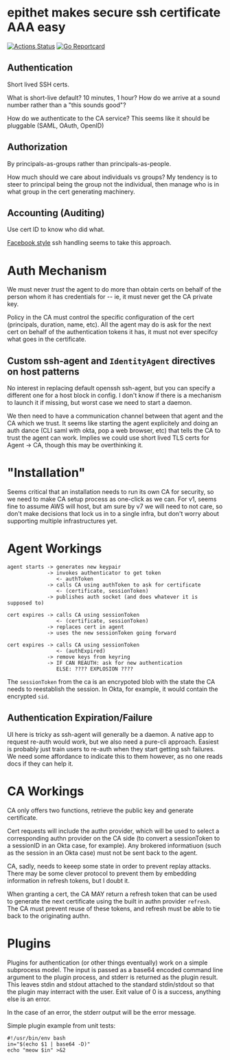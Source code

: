 # epithet makes secure ssh certificate AAA easy

[![Actions Status](https://github.com/brianm/epithet/workflows/build/badge.svg)](https://github.com/brianm/epithet/actions) [![Go Reportcard](https://goreportcard.com/badge/github.com/brianm/epithet)](https://goreportcard.com/report/github.com/brianm/epithet)

## Authentication

Short lived SSH certs.

What is short-live default? 10 minutes, 1 hour? How do we arrive at a sound number rather than a "this sounds good"?

How do we authenticate to the CA service? This seems like it should be pluggable (SAML, OAuth, OpenID)

## Authorization

By principals-as-groups rather than principals-as-people.

How much should we care about individuals vs groups? My tendency is to steer to principal being the group not the individual, then manage who is in what group in the cert generating machinery. 

## Accounting (Auditing)

Use cert ID to know who did what.

[Facebook style](https://engineering.fb.com/security/scalable-and-secure-access-with-ssh/) ssh handling seems to take this approach. 

# Auth Mechanism

We must never *trust* the agent to do more than obtain certs on behalf of the person whom it has credentials for -- ie, it must never get the CA private key.

Policy in the CA must control the specific configuration of the cert (principals, duration, name, etc). All the agent may do is ask for the next cert on behalf of the authentication tokens it has, it must not ever specifcy what goes in the certificate.

## Custom ssh-agent and `IdentityAgent` directives on host patterns

No interest in replacing default openssh ssh-agent, but you can specify a different one for a host block in config. I don't know if there is a mechanism to launch it if missing, but worst case we need to start a daemon.

We then need to have a communication channel between that agent and the CA which we trust. It seems like starting the agent explicitely and doing an auth dance (CLI saml with okta, pop a web browser, etc) that tells the CA to trust the agent can work. Implies we could use short lived TLS certs for Agent -> CA, though this may be overthinking it.


# "Installation"

Seems critical that an installation needs to run its own CA for security, so we need to make CA setup process as one-click as we can. For v1, seems fine to assume AWS will host, but am sure by v7 we will need to not care, so don't make decisions that lock us in to a single infra, but don't worry about supporting multiple infrastructures yet.

# Agent Workings

```
agent starts -> generates new keypair
             -> invokes authenticator to get token
                <- authToken
             -> calls CA using authToken to ask for certificate
                <- (certificate, sessionToken)
             -> publishes auth socket (and does whatever it is supposed to)

cert expires -> calls CA using sessionToken
                <- (certificate, sessionToken) 
             -> replaces cert in agent
             -> uses the new sessionToken going forward

cert expires -> calls CA using sessionToken
                <- (authExpired) 
             -> remove keys from keyring
             -> IF CAN REAUTH: ask for new authentication
                ELSE: ???? EXPLOSION ????
```

The `sessionToken` from the ca is an encrypoted blob with the state the CA needs to
reestablish the session. In Okta, for example, it would contain the encrypted `sid`.

## Authentication Expiration/Failure

UI here is tricky as ssh-agent will generally be a daemon. A native app to request re-auth would work, but we also  need a pure-cli approach. Easiest is probably just train users to re-auth when they start getting ssh failures. We need some affordance to indicate this to them however, as no one reads docs if they can help it.

# CA Workings

CA only offers two functions, retrieve the public key and generate certificate. 

Cert requests will include the authn provider, which will be used to select a corresponding authn provider on the CA side (to convert a sessionToken to a sessionID in an Okta case, for example). Any brokered informatiuon (such as the session in an Okta case) must not be sent back to the agent.

CA, sadly, needs to keeep some state in order to prevent replay attacks. There may be some clever protocol to prevent them by embedding information in refresh tokens, but I doubt it.

When granting a cert, the CA MAY return a refresh token that can be used to generate the next certificate using the built in authn provider `refresh`. The CA must prevent reuse of these tokens, and refresh must be able to tie back to the originating authn.

# Plugins

Plugins for authentication (or other things eventually) work on a simple
subprocess model. The input is passed as a base64 encoded command line argument
to the plugin process, and stderr is returned as the plugin result. This leaves
stdin and stdout attached to the standard stdin/stdout so that the plugin may
interract with the user. Exit value of 0 is a success, anything else is an error.

In the case of an error, the stderr output will be the error message.

Simple plugin example from unit tests:

```
#!/usr/bin/env bash
in="$(echo $1 | base64 -D)"
echo "meow $in" >&2
```
